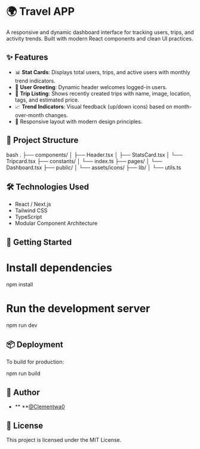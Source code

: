 
# 🌍 Travel APP

A responsive and dynamic dashboard interface for tracking users, trips, and activity trends. Built with modern React components and clean UI practices.

## ✨ Features

- 📊 **Stat Cards**: Displays total users, trips, and active users with monthly trend indicators.
- 👤 **User Greeting**: Dynamic header welcomes logged-in users.
- 🧭 **Trip Listing**: Shows recently created trips with name, image, location, tags, and estimated price.
- 📈 **Trend Indicators**: Visual feedback (up/down icons) based on month-over-month changes.
- 💅 Responsive layout with modern design principles.

## 📁 Project Structure

bash
.
├── components/
│   ├── Header.tsx
│   ├── StatsCard.tsx
│   └── Tripcard.tsx
├── constants/
│   └── index.ts
├── pages/
│   └── Dashboard.tsx
├── public/
│   └── assets/icons/
├── lib/
│   └── utils.ts

## 🛠️ Technologies Used

* React / Next.js
* Tailwind CSS
* TypeScript
* Modular Component Architecture

## 🚀 Getting Started

# Install dependencies
npm install

# Run the development server
npm run dev

## 📦 Deployment

To build for production:

npm run build

## 🧠 Author

* \*\* \*\*[@Clementwa0](https://github.com/Clementwa0)

## 📜 License

This project is licensed under the MIT License.
